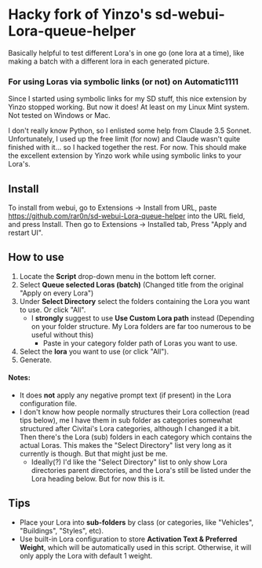 # Hacky fork of Yinzo's sd-webui-Lora-queue-helper

Basically helpful to test different Lora's in one go (one lora at a time), like making a batch with a different lora in each generated picture.

### For using Loras via symbolic links (or not) on Automatic1111

Since I started using symbolic links for my SD stuff, this nice extension by Yinzo stopped working. But now it does! At least on my Linux Mint system. Not tested on Windows or Mac.

I don't really know Python, so I enlisted some help from Claude 3.5 Sonnet.
Unfortunately, I used up the free limit (for now) and Claude wasn't quite finished with it... so I hacked together the rest. For now.
This should make the excellent extension by Yinzo work while using symbolic links to your Lora's.

## Install
To install from webui, go to Extensions -> Install from URL, paste https://github.com/rar0n/sd-webui-Lora-queue-helper into the URL field, and press Install.
Then go to Extensions -> Installed tab, Press "Apply and restart UI".

## How to use
1. Locate the **Script** drop-down menu in the bottom left corner.
2. Select **Queue selected Loras (batch)** (Changed title from the original "Apply on every Lora")
3. Under **Select Directory** select the folders containing the Lora you want to use. Or click "All".
   + I **strongly** suggest to use **Use Custom Lora path** instead (Depending on your folder structure. My Lora folders are far too numerous to be useful without this)
       + Paste in your category folder path of Loras you want to use.
4. Select the **lora** you want to use (or click "All").
5. Generate.

#### Notes:

- It does **not** apply any negative prompt text (if present) in the Lora configuration file.
- I don't know how people normally structures their Lora collection (read tips below), me I have them in sub folder as categories somewhat structured after Civitai's Lora categories, although I changed it a bit. Then there's the Lora (sub) folders in each category which contains the actual Loras. This makes the "Select Directory" list very long as it currently is though. But that might just be me.
    + Ideally(?) I'd like the "Select Directory" list to only show Lora directories parent directories, and the Lora's still be listed under the Lora heading below. But for now this is it.

## Tips
+ Place your Lora into **sub-folders** by class (or categories, like "Vehicles", "Buildings", "Styles", etc).
+ Use built-in Lora configuration to store **Activation Text & Preferred Weight**, which will be automatically used in this script. Otherwise, it will only apply the Lora with default 1 weight.
